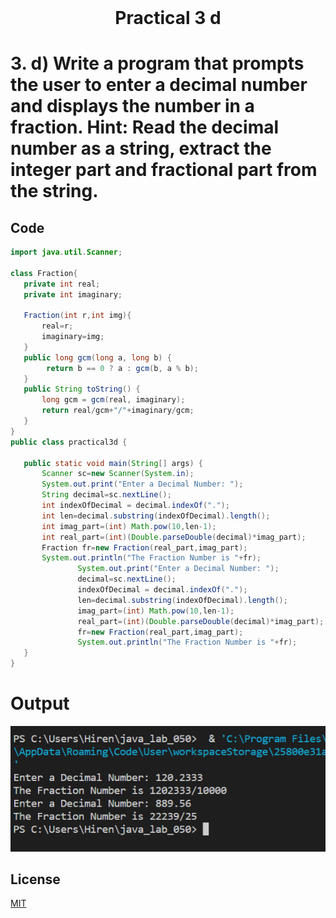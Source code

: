 <h1 align="center" style="margin-top: 0px;">
Practical 3 d 
</h1>

#	3.	d) Write a program that prompts the user to enter a decimal number and displays  the number in a fraction. Hint: Read the decimal number as a string, extract the  integer part and fractional part from the string. 

## Code 

```java
import java.util.Scanner;

class Fraction{  
   private int real;
   private int imaginary;
   
   Fraction(int r,int img){
       real=r;
       imaginary=img;
   }
   public long gcm(long a, long b) {
        return b == 0 ? a : gcm(b, a % b);
   }
   public String toString() {
       long gcm = gcm(real, imaginary);
       return real/gcm+"/"+imaginary/gcm;
   }
}
public class practical3d {

   public static void main(String[] args) {
       Scanner sc=new Scanner(System.in);
       System.out.print("Enter a Decimal Number: ");
       String decimal=sc.nextLine();
       int indexOfDecimal = decimal.indexOf(".");
       int len=decimal.substring(indexOfDecimal).length();
       int imag_part=(int) Math.pow(10,len-1);
       int real_part=(int)(Double.parseDouble(decimal)*imag_part);
       Fraction fr=new Fraction(real_part,imag_part);
       System.out.println("The Fraction Number is "+fr);
               System.out.print("Enter a Decimal Number: ");
               decimal=sc.nextLine();
               indexOfDecimal = decimal.indexOf(".");
               len=decimal.substring(indexOfDecimal).length();
               imag_part=(int) Math.pow(10,len-1);
               real_part=(int)(Double.parseDouble(decimal)*imag_part);
               fr=new Fraction(real_part,imag_part);
               System.out.println("The Fraction Number is "+fr);
   }
}
```
# Output 

![p1a](/output/practical3/output3d.png)


## License
[MIT](https://hiren14.github.io/java_lab_050/LICENSE)